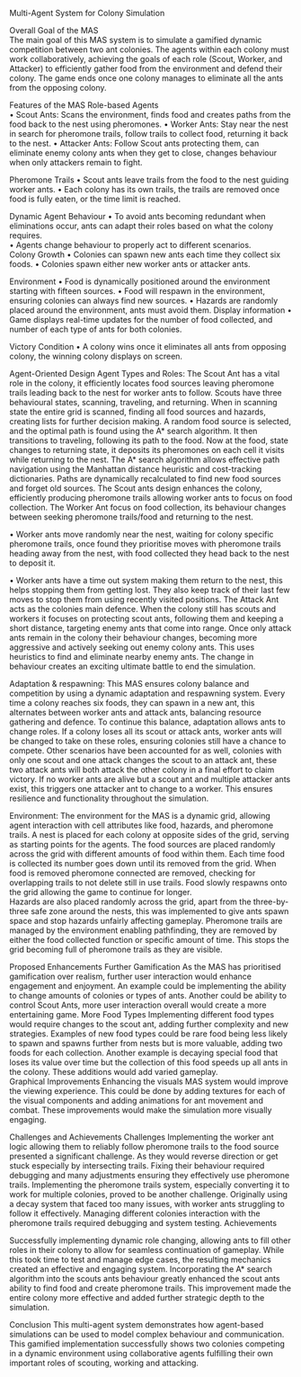 Multi-Agent System for Colony Simulation 

Overall Goal of the MAS  
The main goal of this MAS system is to simulate a gamified dynamic competition 
between two ant colonies. The agents within each colony must work collaboratively, 
achieving the goals of each role (Scout, Worker, and Attacker) to efficiently gather food 
from the environment and defend their colony. The game ends once one colony 
manages to eliminate all the ants from the opposing colony. 

Features of the MAS 
Role-based Agents  
• Scout Ants: Scans the environment, finds food and creates paths from the food 
back to the nest using pheromones. 
• Worker Ants: Stay near the nest in search for pheromone trails, follow trails to 
collect food, returning it back to the nest. 
• Attacker Ants: Follow Scout ants protecting them, can eliminate enemy colony 
ants when they get to close, changes behaviour when only attackers remain to 
fight.

Pheromone Trails 
• Scout ants leave trails from the food to the nest guiding worker ants. 
• Each colony has its own trails, the trails are removed once food is fully eaten, or 
  the time limit is reached. 
  
Dynamic Agent Behaviour 
• To avoid ants becoming redundant when eliminations occur, ants can adapt their 
roles based on what the colony requires.  
• Agents change behaviour to properly act to different scenarios.  
Colony Growth 
• Colonies can spawn new ants each time they collect six foods. 
• Colonies spawn either new worker ants or attacker ants. 

Environment 
• Food is dynamically positioned around the environment starting with fifteen 
sources. 
• Food will respawn in the environment, ensuring colonies can always find new 
sources. 
• Hazards are randomly placed around the environment, ants must avoid them. 
Display information 
• Game displays real-time updates for the number of food collected, and number 
of each type of ants for both colonies. 

Victory Condition 
• A colony wins once it eliminates all ants from opposing colony, the winning 
colony displays on screen. 

Agent-Oriented Design 
Agent Types and Roles: 
The Scout Ant has a vital role in the colony, it efficiently locates food sources leaving 
pheromone trails leading back to the nest for worker ants to follow. Scouts have three 
behavioural states, scanning, traveling, and returning. When in scanning state the entire 
grid is scanned, finding all food sources and hazards, creating lists for further decision 
making. A random food source is selected, and the optimal path is found using the A* 
search algorithm. It then transitions to traveling, following its path to the food. Now at 
the food, state changes to returning state, it deposits its pheromones on each cell it 
visits while returning to the nest.
The A* search algorithm allows effective path navigation using the Manhattan distance 
heuristic and cost-tracking dictionaries. Paths are dynamically recalculated to find new 
food sources and forget old sources. The Scout ants design enhances the colony, 
efficiently producing pheromone trails allowing worker ants to focus on food collection. 
The Worker Ant focus on food collection, its behaviour changes between seeking 
pheromone trails/food and returning to the nest.

• Worker ants move randomly near the nest, waiting for colony specific 
pheromone trails, once found they prioritise moves with pheromone trails 
heading away from the nest, with food collected they head back to the nest to 
deposit it.  

• Worker ants have a time out system making them return to the nest, this helps 
stopping them from getting lost. They also keep track of their last few moves to 
stop them from using recently visited positions. 
The Attack Ant acts as the colonies main defence. When the colony still has scouts and 
workers it focuses on protecting scout ants, following them and keeping a short 
distance, targeting enemy ants that come into range. Once only attack ants remain in 
the colony their behaviour changes, becoming more aggressive and actively seeking out 
enemy colony ants. This uses heuristics to find and eliminate nearby enemy ants. The 
change in behaviour creates an exciting ultimate battle to end the simulation.  

Adaptation & respawning: 
This MAS ensures colony balance and competition by using a dynamic adaptation and 
respawning system. Every time a colony reaches six foods, they can spawn in a new ant, 
this alternates between worker ants and attack ants, balancing resource gathering and 
defence. To continue this balance, adaptation allows ants to change roles. If a colony 
loses all its scout or attack ants, worker ants will be changed to take on these roles, 
ensuring colonies still have a chance to compete. 
Other scenarios have been accounted for as well, colonies with only one scout and one 
attack changes the scout to an attack ant, these two attack ants will both attack the 
other colony in a final effort to claim victory. If no worker ants are alive but a scout ant 
and multiple attacker ants exist, this triggers one attacker ant to change to a worker. 
This ensures resilience and functionality throughout the simulation. 

Environment: 
The environment for the MAS is a dynamic grid, allowing agent interaction with cell 
attributes like food, hazards, and pheromone trails. A nest is placed for each colony at 
opposite sides of the grid, serving as starting points for the agents. 
The food sources are placed randomly across the grid with different amounts of food 
within them. Each time food is collected its number goes down until its removed from 
the grid. When food is removed pheromone connected are removed, checking for 
overlapping trails to not delete still in use trails. Food slowly respawns onto the grid 
allowing the game to continue for longer.  
Hazards are also placed randomly across the grid, apart from the three-by-three safe 
zone around the nests, this was implemented to give ants spawn space and stop 
hazards unfairly affecting gameplay. 
Pheromone trails are managed by the environment enabling pathfinding, they are 
removed by either the food collected function or specific amount of time. This stops the 
grid becoming full of pheromone trails as they are visible. 

Proposed Enhancements 
Further Gamification 
As the MAS has prioritised gamification over realism, further user interaction would 
enhance engagement and enjoyment. An example could be implementing the ability to 
change amounts of colonies or types of ants. Another could be ability to control Scout 
Ants, more user interaction overall would create a more entertaining game. 
More Food Types 
Implementing different food types would require changes to the scout ant, adding 
further complexity and new strategies. Examples of new food types could be rare food 
being less likely to spawn and spawns further from nests but is more valuable, adding 
two foods for each collection. Another example is decaying special food that loses its 
value over time but the collection of this food speeds up all ants in the colony. These 
additions would add varied gameplay.  
Graphical Improvements 
Enhancing the visuals MAS system would improve the viewing experience. This could be 
done by adding textures for each of the visual components and adding animations for 
ant movement and combat. These improvements would make the simulation more 
visually engaging.

Challenges and Achievements 
Challenges 
Implementing the worker ant logic allowing them to reliably follow pheromone trails to 
the food source presented a significant challenge. As they would reverse direction or get 
stuck especially by intersecting trails. Fixing their behaviour required debugging and 
many adjustments ensuring they effectively use pheromone trails. 
Implementing the pheromone trails system, especially converting it to work for multiple 
colonies, proved to be another challenge. Originally using a decay system that faced too 
many issues, with worker ants struggling to follow it effectively. Managing different 
colonies interaction with the pheromone trails required debugging and system testing. 
Achievements

Successfully implementing dynamic role changing, allowing ants to fill other roles in 
their colony to allow for seamless continuation of gameplay. While this took time to test 
and manage edge cases, the resulting mechanics created an effective and engaging 
system. 
Incorporating the A* search algorithm into the scouts ants behaviour greatly enhanced 
the scout ants ability to find food and create pheromone trails. This improvement made 
the entire colony more effective and added further strategic depth to the simulation.  

Conclusion 
This multi-agent system demonstrates how agent-based simulations can be used to 
model complex behaviour and communication. This gamified implementation 
successfully shows two colonies competing in a dynamic environment using 
collaborative agents fulfilling their own important roles of scouting, working and 
attacking. 
